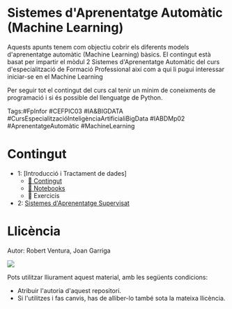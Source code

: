Sistemes d'Aprenentatge Automàtic (Machine Learning)
===================================

Aquests apunts tenem com objectiu cobrir els diferents models d'aprenentatge automàtic
(Machine Learning) bàsics. El contingut està basat per impartir el mòdul 2 Sistemes d'Aprenentatge Automàtic del curs d'especialització de Formació Professional així com a qui li pugui interessar iniciar-se en el Machine Learning

Per seguir tot el contingut del curs cal tenir un mínim de coneixments de programació i si és possible del llenguatge de Python.

Tags:#FpInfor #CEFPIC03 #IA&BIGDATA #CursEspecialitzacióInteligènciaArtificialiBigData #IABDMp02 #AprenentatgeAutomàtic #MachineLearning

Contingut
=========

- 1: [Introducció i Tractament de dades]
  - [📑 Contingut](NF1-Introducció%20Sistemes%20Aprenentatge%20Automatic.pdf)
  - [📔 Notebooks](01_introduccio)
  - 📝 Exercicis
- 2: [Sistemes d'Aprenentatge Supervisat](02_models_supervisats) 

Llicència
===================================
Autor: Robert Ventura, Joan Garriga

[![](http://i.creativecommons.org/l/by-sa/4.0/88x31.png)](http://creativecommons.org/licenses/by-sa/4.0/)

Pots utilitzar lliurament aquest material, amb les següents condicions:

* Atribuir l'autoria d'aquest repositori.
* Si l'utilitzes i fas canvis, has de alliber-lo també sota la mateixa llicència.



